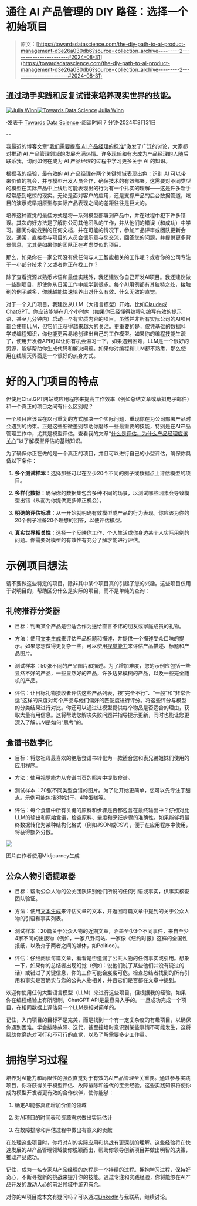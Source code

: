 # 通往 AI 产品管理的 DIY 路径：选择一个初始项目

> 原文：[https://towardsdatascience.com/the-diy-path-to-ai-product-management-d3e26a030db6?source=collection_archive---------2-----------------------#2024-08-31](https://towardsdatascience.com/the-diy-path-to-ai-product-management-d3e26a030db6?source=collection_archive---------2-----------------------#2024-08-31)

## 通过动手实践和反复试错来培养现实世界的技能。

[](https://medium.com/@4thewinn?source=post_page---byline--d3e26a030db6--------------------------------)[![Julia Winn](../Images/9ca44e7be7c308a0bcaf797c6fa76a8c.png)](https://medium.com/@4thewinn?source=post_page---byline--d3e26a030db6--------------------------------)[](https://towardsdatascience.com/?source=post_page---byline--d3e26a030db6--------------------------------)[![Towards Data Science](../Images/a6ff2676ffcc0c7aad8aaf1d79379785.png)](https://towardsdatascience.com/?source=post_page---byline--d3e26a030db6--------------------------------) [Julia Winn](https://medium.com/@4thewinn?source=post_page---byline--d3e26a030db6--------------------------------)

·发表于 [Towards Data Science](https://towardsdatascience.com/?source=post_page---byline--d3e26a030db6--------------------------------) ·阅读时间 7 分钟·2024年8月31日

--

我最近的博客文章“[我们需要提高 AI 产品经理的标准](https://medium.com/towards-data-science/we-need-to-raise-the-bar-for-ai-product-managers-ae0f3f933910)”激发了广泛的讨论，大家都对推动 AI 产品管理领域的发展充满热情。许多现任和有志成为产品经理的人随后联系我，询问如何在成为 AI 产品经理的过程中学习更多关于 AI 的知识。

根据我的经验，最有效的 AI 产品经理在两个关键领域表现出色：识别 AI 可以带来价值的机会，并与模型开发人员合作，确保技术的有效部署。这需要对不同类型的模型在实际产品中上线后可能表现出的行为有一个扎实的理解——这是许多新手经常感到吃惊的现实。无论是面对客户的应用，还是支撑产品的后台数据管道，炫目的演示或早期原型与实际产品表现之间的差距往往是巨大的。

培养这种直觉的最佳方式是将一系列模型部署到产品中，并在过程中犯下许多错误。其次的好方法是了解你公司其他团队的工作，并从他们的错误（和成功）中学习。翻阅你能找到的任何文档，并在可能的情况下，参加产品评审或团队更新会议。通常，直接参与项目的人员会很乐意与您交流，回答您的问题，并提供更多背景信息，尤其是如果你的团队正在考虑类似的项目。

那么，如果你在一家公司没有做任何与人工智能相关的工作呢？或者你的公司专注于一小部分技术？又或者你正在找工作？

除了查看资源以熟悉术语和最佳实践外，我还建议你自己开发AI项目。我还建议做一些副项目，即使你从日常工作中能学到很多。每个AI用例都有其独特之处，接触到的例子越多，你就越能快速培养出对什么有效、什么无效的直觉。

对于一个入门项目，我建议从LLM（大语言模型）开始，比如[Claude](https://claude.ai/)或[ChatGPT](https://chatgpt.com/)。你应该能够在几个小时内（如果你已经懂得编程和编写有效的提示语，甚至几分钟内）启动一个有实质内容的项目。虽然并非所有实际公司的AI项目都会使用LLM，但它们正获得越来越大的关注。更重要的是，仅凭基础的数据科学或编程知识，你也能更容易地创建出自己的工作模型。如果你的编程技能生疏了，使用开发者API可以让你有机会温习一下，如果遇到困难，LLM是一个很好的资源，能够帮助你生成代码和解决问题。如果你对编程和LLM都不熟悉，那么使用在线聊天界面是一个很好的热身方式。

# 好的入门项目的特点

但使用ChatGPT网站或应用程序来提高工作效率（例如总结文章或草拟电子邮件）和一个真正的项目之间有什么区别呢？

一个项目应该旨在以可重复的方式解决一个实际问题，重现你在为公司部署产品时会遇到的约束。正是这些细微差别帮助你磨练一些最重要的技能，特别是在AI产品管理工作中，尤其是模型评估。查看我的文章“[什么是评估，为什么产品经理应该关心](https://medium.com/towards-data-science/what-exactly-is-an-eval-and-why-should-product-managers-care-b596dca275a7)”以了解模型评估的基础知识。

为了确保你正在做的是一个真正的项目，并且可以进行自己的小型评估，确保你具备以下条件：

1.  **多个测试样本**：选择那些可以在至少20个不同的例子或数据点上评估模型的项目。

1.  **多样化数据**：确保你的数据集包含多种不同的场景，以测试哪些因素会导致模型出错（从而为你提供更多修正机会）。

1.  **明确的评估标准**：从一开始就明确有效模型或产品的行为表现。你应该为你的20个例子准备20个理想的回答，以便评估模型。

1.  **真实世界相关性**：选择一个反映你工作、个人生活或你身边某个人实际用例的问题。你需要对模型的有效性有充分了解才能进行评估。

# 示例项目想法

请不要做这些特定的项目，除非其中某个项目真的引起了您的兴趣。这些项目仅用于说明目的，帮助区分什么是实际的项目，而不是单纯的查询：

## **礼物推荐分类器**

+   目标：判断某个产品是否适合作为送给直言不讳的朋友或家庭成员的礼物。

+   方法：使用[文本生成](https://platform.openai.com/docs/guides/text-generation)来评估产品标题和描述，并提供一个描述受众口味的提示。如果您想做得更复杂一些，可以使用[视觉能力](https://platform.openai.com/docs/guides/vision)来评估产品描述、标题和产品图片。

+   测试样本：50张不同的产品图片和描述。为了增加难度，您的示例应包括一些显然不好的产品，一些显然好的产品，许多边界模糊的产品，以及一些完全随机的产品。

+   评估：让目标礼物接收者评估这些产品列表，按“完全不行”、“一般”和“非常合适”这样的尺度对每个产品与他们偏好的匹配度进行评分。将这些评分与模型的分类结果进行对比。你还可以通过让模型提供每个物品是否适合的理由，获取大量有用信息。这将帮助您解决失败问题并指导提示更新，同时也能让您更深入了解LLM是如何“思考”的。

## **食谱书数字化**

+   目标：将您祖母最喜欢的绝版食谱书转化为一款适合您和表兄弟姐妹们使用的应用程序。

+   方法：使用[视觉能力](https://platform.openai.com/docs/guides/vision)从食谱书页的照片中提取食谱。

+   测试样本：20张不同类型食谱的图片。为了让开始更简单，您可以先专注于甜点。示例可能包括3种饼干、4种蛋糕等。

+   评估：每个食谱中所有关键的原料和步骤是否都包含在最终输出中？仔细对比LLM的输出和原始食谱，检查原料、量度和烹饪步骤的准确性。如果能够将最终数据转化为某种结构化格式（例如JSON或CSV），便于在应用程序中使用，将获得额外分数。

![](../Images/42c6103502408c37f23a559c36311ec0.png)

图片由作者使用Midjourney生成

## **公众人物引语提取器**

+   目标：帮助公众人物的公关团队识别他们所说的任何引语或事实，供事实核查团队验证。

+   方法：使用[文本生成](https://platform.openai.com/docs/guides/text-generation)来评估文章的文本，并返回每篇文章中提到的关于公众人物的引语和事实列表。

+   测试样本：20篇关于公众人物的近期文章，涵盖至少3个不同事件，来自至少4家不同的出版物（例如，一家八卦网站、一家像《纽约时报》这样的全国性报纸，以及介于两者之间的媒体，如Politico）。

+   评估：仔细阅读每篇文章，看看是否遗漏了公共人物的任何事实或引用。想象一下，如果你的总结者出现幻觉（例如：说他们说了某些他们并没有说过的话）或错过了关键信息，你的工作可能会岌岌可危。检查总结者找到的所有引用和事实是否确实与您的公共人物相关，并且它们是否都在文章中提到。

欢迎你使用任何大型语言模型（LLM）来进行这些项目，但根据我的经验，如果你在编程经验上有所限制，ChatGPT API是最容易入手的。一旦成功完成一个项目，在相同数据上评估另一个LLM是相对简单的。

记住，入门项目的目标不是完美，而是找到一个有一定复杂度的有趣项目，以确保你遇到困难。学会排除故障、迭代，甚至撞墙时意识到某些事情不可能发生，这将帮助你磨练对可行和不可行的直觉，以及了解需要多少工作量。

# 拥抱学习过程

培养对AI能力和局限性的强烈直觉对于有效的AI产品管理至关重要。通过参与实践项目，你将获得关于模型评估、故障排除和迭代的宝贵经验。这些实践知识将使你成为模型开发者更有效的合作伙伴，使你能够：

1.  确定AI能够真正增加价值的领域

1.  对AI项目的时间表和资源需求做出实际估计

1.  在故障排除和评估过程中做出有意义的贡献

在处理这些项目时，你将对AI的实际应用和挑战有更深刻的理解。这些经验将在快速发展的AI产品管理领域使你脱颖而出，帮助你领导创新项目并做出明智的决策，推动产品成功。

记住，成为一名专家AI产品经理的旅程是一个持续的过程。拥抱学习过程，保持好奇心，不断寻找新的挑战来提升你的技能。通过专注和实践经验，你将能够在AI产品开发的激动人心的前沿领域中游刃有余。

对你的AI项目或本文有疑问吗？可以通过[LinkedIn](https://www.linkedin.com/in/juliacwinn/)与我联系，继续讨论。
